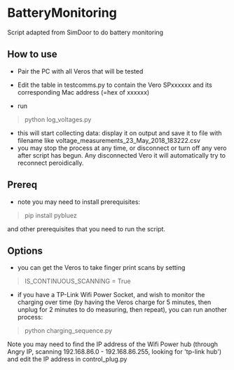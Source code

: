 # BatteryMonitoring
Script adapted from SimDoor to do battery monitoring


## How to use
- Pair the PC with all Veros that will be tested
- Edit the table in testcomms.py to contain the Vero SPxxxxxx and its corresponding Mac address (=hex of xxxxxx)

- run 
> python log_voltages.py
- this will start collecting data: display it on output and save it to file with filename like voltage_measurements_23_May_2018_183222.csv
- you may stop the process at any time, or disconnect or turn off any vero after script has begun. Any disconnected Vero it will automatically try to reconnect peroidically.

## Prereq
- note you may need to install prerequisites:
> pip install pybluez

and other prerequisites that you need to run the script.

## Options
- you can get the Veros to take finger print scans by setting
> IS_CONTINUOUS_SCANNING = True

- if you have a TP-Link Wifi Power Socket, and wish to monitor the charging over time (by having the Veros charge for 5 minutes, then unplug for 2 minutes to do measuring, then repeat), you can run another process:
> python charging_sequence.py

Note you may need to find the IP address of the Wifi Power hub (through Angry IP, scanning 192.168.86.0 - 192.168.86.255, looking for 'tp-link hub') and edit the IP address in control_plug.py
